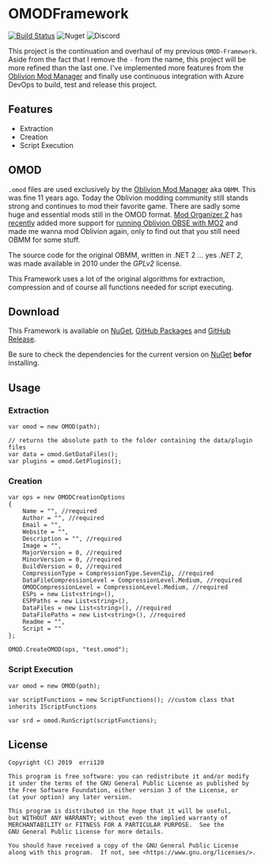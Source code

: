 # OMODFramework

[![Build Status](https://dev.azure.com/erri120/OMODFramework/_apis/build/status/erri120.OMODFramework?branchName=master)](https://dev.azure.com/erri120/OMODFramework/_build/latest?definitionId=3&branchName=master)
![Nuget](https://img.shields.io/nuget/v/OMODFramework)
![Discord](https://img.shields.io/discord/648941417783361571?logo=discord)

This project is the continuation and overhaul of my previous `OMOD-Framework`. Aside from the fact that I remove the `-` from the name, this project will be more refined than the last one. I've implemented more features from the [Oblivion Mod Manager](https://www.nexusmods.com/oblivion/mods/2097) and finally use continuous integration with Azure DevOps to build, test and release this project.

## Features

- Extraction
- Creation
- Script Execution

## OMOD

`.omod` files are used exclusively by the [Oblivion Mod Manager](https://www.nexusmods.com/oblivion/mods/2097) aka `OBMM`. This was fine 11 years ago. Today the Oblivion modding community still stands strong and continues to mod their favorite game. There are sadly some huge and essential mods still in the OMOD format. [Mod Organizer 2](https://github.com/Modorganizer2/modorganizer) has [recently](https://github.com/ModOrganizer2/modorganizer/releases/tag/v2.2.0) added more support for [running Oblivion OBSE with MO2](https://github.com/ModOrganizer2/modorganizer/wiki/Running-Oblivion-OBSE-with-MO2) and made me wanna mod Oblivion again, only to find out that you still need OBMM for some stuff.

The source code for the original OBMM, written in .NET 2 ... yes _.NET 2_, was made available in 2010 under the _GPLv2_ license.

This Framework uses a lot of the original algorithms for extraction, compression and of course all functions needed for script executing.

## Download

This Framework is available on [NuGet](https://www.nuget.org/packages/OMODFramework/), [GitHub Packages](https://github.com/erri120/OMODFramework/packages/63159) and [GitHub Release](https://github.com/erri120/OMODFramework/releases).

Be sure to check the dependencies for the current version on [NuGet](https://www.nuget.org/packages/OMODFramework/) **befor** installing.

## Usage

### Extraction

```cSharp
var omod = new OMOD(path);

// returns the absolute path to the folder containing the data/plugin files
var data = omod.GetDataFiles();
var plugins = omod.GetPlugins();
```

### Creation

```cSharp
var ops = new OMODCreationOptions
{
    Name = "", //required
    Author = "", //required
    Email = "",
    Website = "",
    Description = "", //required
    Image = "",
    MajorVersion = 0, //required
    MinorVersion = 0, //required
    BuildVersion = 0, //required
    CompressionType = CompressionType.SevenZip, //required
    DataFileCompressionLevel = CompressionLevel.Medium, //required
    OMODCompressionLevel = CompressionLevel.Medium, //required
    ESPs = new List<string>(),
    ESPPaths = new List<string>(),
    DataFiles = new List<string>(), //required
    DataFilePaths = new List<string>(), //required
    Readme = "",
    Script = ""
};

OMOD.CreateOMOD(ops, "test.omod");
```

### Script Execution

```cSharp
var omod = new OMOD(path);

var scriptFunctions = new ScriptFunctions(); //custom class that inherits IScriptFunctions

var srd = omod.RunScript(scriptFunctions);
```

## License

```text
Copyright (C) 2019  erri120

This program is free software: you can redistribute it and/or modify
it under the terms of the GNU General Public License as published by
the Free Software Foundation, either version 3 of the License, or
(at your option) any later version.

This program is distributed in the hope that it will be useful,
but WITHOUT ANY WARRANTY; without even the implied warranty of
MERCHANTABILITY or FITNESS FOR A PARTICULAR PURPOSE.  See the
GNU General Public License for more details.

You should have received a copy of the GNU General Public License
along with this program.  If not, see <https://www.gnu.org/licenses/>.
```

